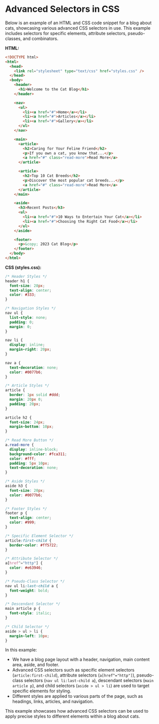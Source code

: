 # Advanced Selectors in CSS

Below is an example of an HTML and CSS code snippet for a blog about cats, showcasing various advanced CSS selectors in use. This example includes selectors for specific elements, attribute selectors, pseudo-classes, and combinators.

**HTML:**

```html
<!DOCTYPE html>
<html>
  <head>
    <link rel="stylesheet" type="text/css" href="styles.css" />
  </head>
  <body>
    <header>
      <h1>Welcome to the Cat Blog</h1>
    </header>

    <nav>
      <ul>
        <li><a href="#">Home</a></li>
        <li><a href="#">Articles</a></li>
        <li><a href="#">Gallery</a></li>
      </ul>
    </nav>

    <main>
      <article>
        <h2>Caring for Your Feline Friend</h2>
        <p>If you own a cat, you know that...</p>
        <a href="#" class="read-more">Read More</a>
      </article>

      <article>
        <h2>Top 10 Cat Breeds</h2>
        <p>Discover the most popular cat breeds...</p>
        <a href="#" class="read-more">Read More</a>
      </article>
    </main>

    <aside>
      <h3>Recent Posts</h3>
      <ul>
        <li><a href="#">10 Ways to Entertain Your Cat</a></li>
        <li><a href="#">Choosing the Right Cat Food</a></li>
      </ul>
    </aside>

    <footer>
      <p>&copy; 2023 Cat Blog</p>
    </footer>
  </body>
</html>
```

**CSS (styles.css):**

```css
/* Header Styles */
header h1 {
  font-size: 28px;
  text-align: center;
  color: #333;
}

/* Navigation Styles */
nav ul {
  list-style: none;
  padding: 0;
  margin: 0;
}

nav li {
  display: inline;
  margin-right: 20px;
}

nav a {
  text-decoration: none;
  color: #0077b6;
}

/* Article Styles */
article {
  border: 1px solid #ddd;
  margin: 20px 0;
  padding: 20px;
}

article h2 {
  font-size: 24px;
  margin-bottom: 10px;
}

/* Read More Button */
a.read-more {
  display: inline-block;
  background-color: #fca311;
  color: #fff;
  padding: 5px 10px;
  text-decoration: none;
}

/* Aside Styles */
aside h3 {
  font-size: 20px;
  color: #0077b6;
}

/* Footer Styles */
footer p {
  text-align: center;
  color: #999;
}

/* Specific Element Selector */
article:first-child {
  border-color: #ff5722;
}

/* Attribute Selector */
a[href^="http"] {
  color: #e63946;
}

/* Pseudo-Class Selector */
nav ul li:last-child a {
  font-weight: bold;
}

/* Descendant Selector */
main article p {
  font-style: italic;
}

/* Child Selector */
aside > ul > li {
  margin-left: 10px;
}
```

In this example:

- We have a blog page layout with a header, navigation, main content area, aside, and footer.
- Advanced CSS selectors such as specific element selectors (`article:first-child`), attribute selectors (`a[href^="http"]`), pseudo-class selectors (`nav ul li:last-child a`), descendant selectors (`main article p`), and child selectors (`aside > ul > li`) are used to target specific elements for styling.
- Different styles are applied to various parts of the page, such as headings, links, articles, and navigation.

This example showcases how advanced CSS selectors can be used to apply precise styles to different elements within a blog about cats.

